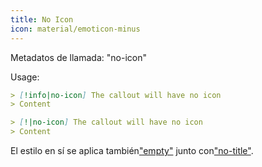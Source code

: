 ```yaml
---
title: No Icon
icon: material/emoticon-minus
---
```


Metadatos de llamada: "no-icon"

Usage:

```md
> [!info|no-icon] The callout will have no icon
> Content
```

```md
> [!|no-icon] The callout will have no icon
> Content
```

El estilo en sí se aplica también["empty"](../combined-styling/page-1.md)
junto con["no-title"](../title-styling/page-1.md).
